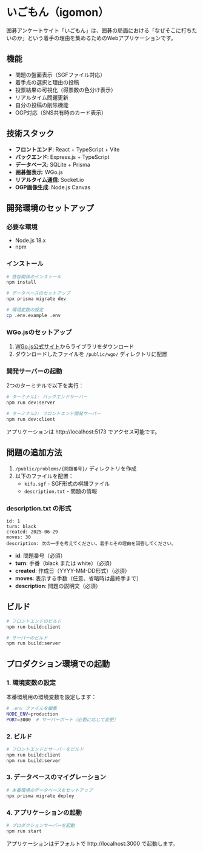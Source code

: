 # いごもん（igomon）

囲碁アンケートサイト「いごもん」は、囲碁の局面における「なぜそこに打ちたいのか」という着手の理由を集めるためのWebアプリケーションです。

## 機能

- 問題の盤面表示（SGFファイル対応）
- 着手点の選択と理由の投稿
- 投票結果の可視化（得票数の色分け表示）
- リアルタイム問題更新
- 自分の投稿の削除機能
- OGP対応（SNS共有時のカード表示）

## 技術スタック

- **フロントエンド**: React + TypeScript + Vite
- **バックエンド**: Express.js + TypeScript
- **データベース**: SQLite + Prisma
- **囲碁盤表示**: WGo.js
- **リアルタイム通信**: Socket.io
- **OGP画像生成**: Node.js Canvas

## 開発環境のセットアップ

### 必要な環境

- Node.js 18.x
- npm

### インストール

```bash
# 依存関係のインストール
npm install

# データベースのセットアップ
npx prisma migrate dev

# 環境変数の設定
cp .env.example .env
```

### WGo.jsのセットアップ

1. [WGo.js公式サイト](https://wgo.waltheri.net/download)からライブラリをダウンロード
2. ダウンロードしたファイルを `/public/wgo/` ディレクトリに配置

### 開発サーバーの起動

2つのターミナルで以下を実行：

```bash
# ターミナル1: バックエンドサーバー
npm run dev:server

# ターミナル2: フロントエンド開発サーバー
npm run dev:client
```

アプリケーションは http://localhost:5173 でアクセス可能です。

## 問題の追加方法

1. `/public/problems/{問題番号}/` ディレクトリを作成
2. 以下のファイルを配置：
   - `kifu.sgf` - SGF形式の棋譜ファイル
   - `description.txt` - 問題の情報

### description.txt の形式

```
id: 1
turn: black
created: 2025-06-29
moves: 30
description: 次の一手を考えてください。着手とその理由を回答してください。
```

- **id**: 問題番号（必須）
- **turn**: 手番（black または white）（必須）
- **created**: 作成日（YYYY-MM-DD形式）（必須）
- **moves**: 表示する手数（任意、省略時は最終手まで）
- **description**: 問題の説明文（必須）

## ビルド

```bash
# フロントエンドのビルド
npm run build:client

# サーバーのビルド
npm run build:server
```

## プロダクション環境での起動

### 1. 環境変数の設定

本番環境用の環境変数を設定します：

```bash
# .env ファイルを編集
NODE_ENV=production
PORT=3000  # サーバーポート（必要に応じて変更）
```

### 2. ビルド

```bash
# フロントエンドとサーバーをビルド
npm run build:client
npm run build:server
```

### 3. データベースのマイグレーション

```bash
# 本番環境のデータベースをセットアップ
npx prisma migrate deploy
```

### 4. アプリケーションの起動

```bash
# プロダクションサーバーを起動
npm run start
```

アプリケーションはデフォルトで http://localhost:3000 で起動します。
